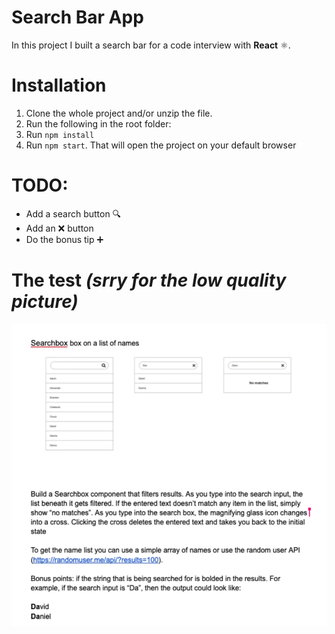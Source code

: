 # Search Bar App
In this project I built a search bar for a code interview with **React** ⚛️.
# Installation
1. Clone the whole project and/or unzip the file.
2. Run the following in the root folder:
3. Run `npm install`
4. Run `npm start`. That will open the project on your default browser
# TODO:
- Add a search button 🔍
- Add an ❌ button
- Do the bonus tip ➕
# The test *(srry for the low quality picture)*
![test image](./Seachbox%20Test.png)